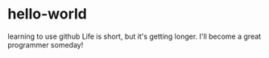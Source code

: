 # hello-world
learning to use github
Life is short, but it's getting longer.
I'll become a great programmer someday!
